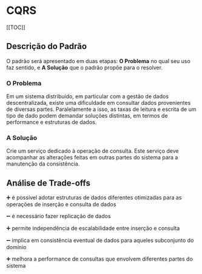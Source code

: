 # CQRS

[[TOC]]

## Descrição do Padrão

O padrão será apresentado em duas etapas: **O Problema** no qual seu uso faz sentido, e **A Solução** que o padrão propõe para o resolver.

### O Problema

Em um sistema distribuído, em particular com a gestão de dados descentralizada, existe uma dificuldade em consultar dados provenientes de diversas partes. Paralelamente a isso, as taxas de leitura e escrita de um tipo de dado podem demandar soluções distintas, em termos de performance e estruturas de dados.

### A Solução

Crie um serviço dedicado à operação de consulta. Este serviço deve acompanhar as alterações feitas em outras partes do sistema para a manutenção da consistência.

## Análise de Trade-offs

:heavy_plus_sign: é possível adotar estruturas de dados diferentes otimizadas para as operações de inserção e consulta de dados

:heavy_minus_sign: é necessário fazer replicação de dados

:heavy_plus_sign: permite independência de escalabilidade entre inserção e consulta

:heavy_minus_sign: implica em consistência eventual de dados para aqueles subconjunto do domínio

:heavy_plus_sign: melhora a performance de consultas que envolvem diferentes partes do sistema
